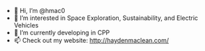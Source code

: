 - 👋 Hi, I’m @hmac0
- 👀 I’m interested in Space Exploration, Sustainability, and Electric Vehicles
- 🌱 I’m currently developing in CPP
- 📫 Check out my website: http://haydenmaclean.com/
